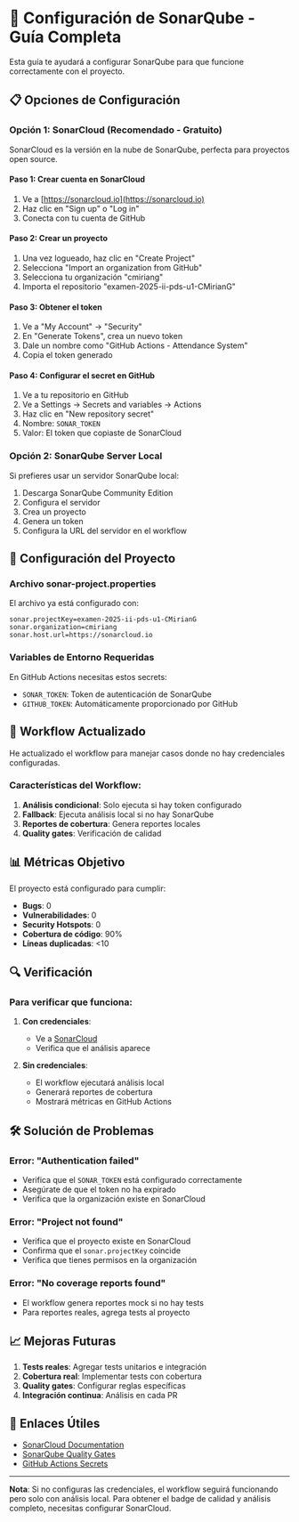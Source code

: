 # 🔧 Configuración de SonarQube - Guía Completa

Esta guía te ayudará a configurar SonarQube para que funcione correctamente con el proyecto.

## 📋 Opciones de Configuración

### Opción 1: SonarCloud (Recomendado - Gratuito)

SonarCloud es la versión en la nube de SonarQube, perfecta para proyectos open source.

#### Paso 1: Crear cuenta en SonarCloud

1. Ve a [https://sonarcloud.io](https://sonarcloud.io)
2. Haz clic en "Sign up" o "Log in"
3. Conecta con tu cuenta de GitHub

#### Paso 2: Crear un proyecto

1. Una vez logueado, haz clic en "Create Project"
2. Selecciona "Import an organization from GitHub"
3. Selecciona tu organización "cmiriang"
4. Importa el repositorio "examen-2025-ii-pds-u1-CMirianG"

#### Paso 3: Obtener el token

1. Ve a "My Account" → "Security"
2. En "Generate Tokens", crea un nuevo token
3. Dale un nombre como "GitHub Actions - Attendance System"
4. Copia el token generado

#### Paso 4: Configurar el secret en GitHub

1. Ve a tu repositorio en GitHub
2. Ve a Settings → Secrets and variables → Actions
3. Haz clic en "New repository secret"
4. Nombre: `SONAR_TOKEN`
5. Valor: El token que copiaste de SonarCloud

### Opción 2: SonarQube Server Local

Si prefieres usar un servidor SonarQube local:

1. Descarga SonarQube Community Edition
2. Configura el servidor
3. Crea un proyecto
4. Genera un token
5. Configura la URL del servidor en el workflow

## 🔧 Configuración del Proyecto

### Archivo sonar-project.properties

El archivo ya está configurado con:

```properties
sonar.projectKey=examen-2025-ii-pds-u1-CMirianG
sonar.organization=cmiriang
sonar.host.url=https://sonarcloud.io
```

### Variables de Entorno Requeridas

En GitHub Actions necesitas estos secrets:

- `SONAR_TOKEN`: Token de autenticación de SonarQube
- `GITHUB_TOKEN`: Automáticamente proporcionado por GitHub

## 🚀 Workflow Actualizado

He actualizado el workflow para manejar casos donde no hay credenciales configuradas.

### Características del Workflow:

1. **Análisis condicional**: Solo ejecuta si hay token configurado
2. **Fallback**: Ejecuta análisis local si no hay SonarQube
3. **Reportes de cobertura**: Genera reportes locales
4. **Quality gates**: Verificación de calidad

## 📊 Métricas Objetivo

El proyecto está configurado para cumplir:

- **Bugs**: 0
- **Vulnerabilidades**: 0
- **Security Hotspots**: 0
- **Cobertura de código**: 90%
- **Líneas duplicadas**: <10

## 🔍 Verificación

### Para verificar que funciona:

1. **Con credenciales**:
   - Ve a [SonarCloud](https://sonarcloud.io/project/overview?id=examen-2025-ii-pds-u1-CMirianG)
   - Verifica que el análisis aparece

2. **Sin credenciales**:
   - El workflow ejecutará análisis local
   - Generará reportes de cobertura
   - Mostrará métricas en GitHub Actions

## 🛠️ Solución de Problemas

### Error: "Authentication failed"

- Verifica que el `SONAR_TOKEN` está configurado correctamente
- Asegúrate de que el token no ha expirado
- Verifica que la organización existe en SonarCloud

### Error: "Project not found"

- Verifica que el proyecto existe en SonarCloud
- Confirma que el `sonar.projectKey` coincide
- Verifica que tienes permisos en la organización

### Error: "No coverage reports found"

- El workflow genera reportes mock si no hay tests
- Para reportes reales, agrega tests al proyecto

## 📈 Mejoras Futuras

1. **Tests reales**: Agregar tests unitarios e integración
2. **Cobertura real**: Implementar tests con cobertura
3. **Quality gates**: Configurar reglas específicas
4. **Integración continua**: Análisis en cada PR

## 🔗 Enlaces Útiles

- [SonarCloud Documentation](https://docs.sonarcloud.io/)
- [SonarQube Quality Gates](https://docs.sonarcloud.io/user-guide/quality-gates/)
- [GitHub Actions Secrets](https://docs.github.com/en/actions/security-guides/encrypted-secrets)

---

**Nota**: Si no configuras las credenciales, el workflow seguirá funcionando pero solo con análisis local. Para obtener el badge de calidad y análisis completo, necesitas configurar SonarCloud.
